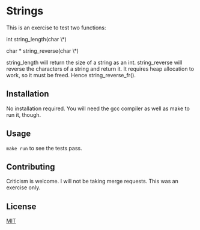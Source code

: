 # Strings
This is an exercise to test two functions:
<p>int string_length(char \*)</p>
<p>char * string_reverse(char \*)</p>

string_length will return the size of a string as an int.
string_reverse will reverse the characters of a string and return it. It requires heap allocation to work, so it must be freed. Hence string_reverse_fr().

## Installation

No installation required. You will need the gcc compiler as well as make to run it, though.

## Usage

```make run``` to see the tests pass.

## Contributing

Criticism is welcome. I will not be taking merge requests. This was an exercise only.

## License

[MIT](https://choosealicense.com/licenses/mit/)
